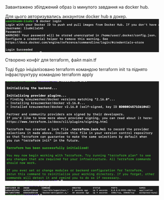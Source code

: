 Завантажено збілджений образ із минулого завдання на docker hub.

Для цього авторизувались аккаунтом docker hub в докер.
![auth.png](auth.png)

Створено конфіг для terraform, файл main.tf

Тоді будо ініціалізовано terraform командою terraform init та піднято інфраструктуру командою terraform apply

![init.png](init.png)

![ps.png](ps.png)
